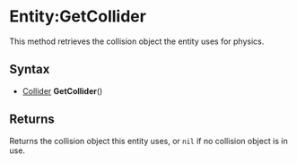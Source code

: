# Entity:GetCollider

This method retrieves the collision object the entity uses for physics.

## Syntax

- [Collider](Collider.md) **GetCollider**()

## Returns

Returns the collision object this entity uses, or `nil` if no collision object is in use.
